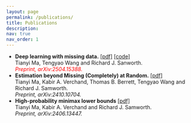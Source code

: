 ```yaml
---
layout: page
permalink: /publications/
title: Publications
description: 
nav: true
nav_order: 1
---
```


* **Deep learning with missing data.** [[pdf]](https://arxiv.org/abs/2504.15388)  [[code]](https://github.com/tianyima2000/DNN_missing_data)<br>
  Tianyi Ma, Tengyao Wang and Richard J. Sanworth.<br>
  <span style="color: red">*Preprint, arXiv:2504.15388.*</span>
* **Estimation beyond Missing (Completely) at Random.** [[pdf]](https://arxiv.org/abs/2410.10704)<br>
  Tianyi Ma, Kabir A. Verchand, Thomas B. Berrett, Tengyao Wang and Richard J. Samworth.<br>
  *Preprint, arXiv:2410.10704.*
* **High-probability minimax lower bounds** [[pdf]](https://arxiv.org/abs/2406.13447)<br>
  Tianyi Ma, Kabir A. Verchand and Richard J. Samworth.<br>
  *Preprint, arXiv:2406.13447.*
  

